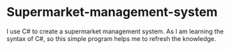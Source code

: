 # Supermarket-management-system
I use C# to create a supermarket management system. As I am learning the syntax of C#, so this simple program helps me to refresh the knowledge.
